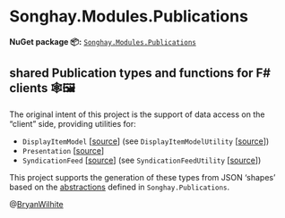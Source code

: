 # Songhay.Modules.Publications

**NuGet package 📦:** [`Songhay.Modules.Publications`](https://www.nuget.org/packages/Songhay.Modules.Publications/)

## shared Publication types and functions for F# clients 🕸🖼

The original intent of this project is the support of data access on the “client” side, providing utilities for:

- `DisplayItemModel` [[source](https://github.com/BryanWilhite/Songhay.Modules/blob/main/Songhay.Modules/Models/DisplayItemModel.fs)] (see `DisplayItemModelUtility` [[source](https://github.com/BryanWilhite/Songhay.Modules.Publications/blob/main/Songhay.Modules.Publications/DisplayItemModelUtility.fs)])
- `Presentation` [[source](https://github.com/BryanWilhite/Songhay.Modules.Publications/blob/main/Songhay.Modules.Publications/Models/Presentation.fs)]
- `SyndicationFeed` [[source](https://github.com/BryanWilhite/Songhay.Modules/blob/main/Songhay.Modules/Models/SyndicationFeed.fs)] (see `SyndicationFeedUtility` [[source](https://github.com/BryanWilhite/Songhay.Modules.Publications/blob/main/Songhay.Modules.Publications/SyndicationFeedUtility.fs)])

This project supports the generation of these types from JSON ‘shapes’ based on the [abstractions](https://github.com/BryanWilhite/Songhay.Publications/tree/master/Songhay.Publications/Abstractions) defined in `Songhay.Publications`.

@[BryanWilhite](https://twitter.com/BryanWilhite)

